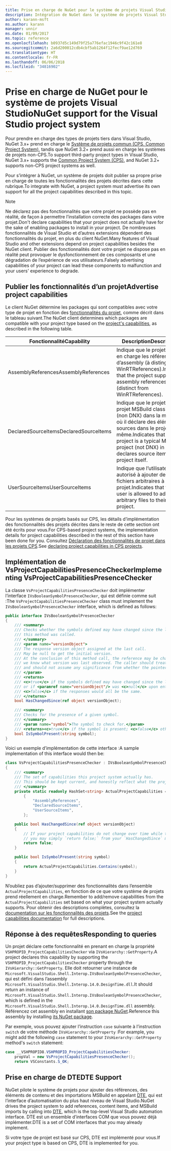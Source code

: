 ```yaml
---
title: Prise en charge de NuGet pour le système de projets Visual Studio
description: Intégration de NuGet dans le système de projets Visual Studio pour les types de projets tiers.
author: karann-msft
ms.author: karann
manager: unnir
ms.date: 01/09/2017
ms.topic: reference
ms.openlocfilehash: b0937d5c149d79f25a776efac1946c9f42c161e8
ms.sourcegitcommit: 2a6d200012cdb4cbf5ab1264f12fecf9ae12d769
ms.translationtype: HT
ms.contentlocale: fr-FR
ms.lasthandoff: 06/06/2018
ms.locfileid: "34816902"
---
```

# <a name="nuget-support-for-the-visual-studio-project-system"></a><span data-ttu-id="b9552-103">Prise en charge de NuGet pour le système de projets Visual Studio</span><span class="sxs-lookup"><span data-stu-id="b9552-103">NuGet support for the Visual Studio project system</span></span>

<span data-ttu-id="b9552-104">Pour prendre en charge des types de projets tiers dans Visual Studio, NuGet 3.x+ prend en charge le [Système de projets commun (CPS, Common Project System)](https://github.com/Microsoft/VSProjectSystem/blob/master/doc/overview/intro.md), tandis que NuGet 3.2+ prend aussi en charge les systèmes de projets non-CPS.</span><span class="sxs-lookup"><span data-stu-id="b9552-104">To support third-party project types in Visual Studio, NuGet 3.x+ supports the [Common Project System (CPS)](https://github.com/Microsoft/VSProjectSystem/blob/master/doc/overview/intro.md), and NuGet 3.2+ supports non-CPS project systems as well.</span></span>

<span data-ttu-id="b9552-105">Pour s’intégrer à NuGet, un système de projets doit publier sa propre prise en charge de toutes les fonctionnalités des projets décrites dans cette rubrique.</span><span class="sxs-lookup"><span data-stu-id="b9552-105">To integrate with NuGet, a project system must advertise its own support for all the project capabilities described in this topic.</span></span>

> [!Note]
> <span data-ttu-id="b9552-106">Ne déclarez pas des fonctionnalités que votre projet ne possède pas en réalité, de façon à permettre l’installation correcte des packages dans votre projet.</span><span class="sxs-lookup"><span data-stu-id="b9552-106">Don't declare capabilities that your project does not actually have for the sake of enabling packages to install in your project.</span></span> <span data-ttu-id="b9552-107">De nombreuses fonctionnalités de Visual Studio et d’autres extensions dépendent des fonctionnalités du projet, en plus du client NuGet.</span><span class="sxs-lookup"><span data-stu-id="b9552-107">Many features of Visual Studio and other extensions depend on project capabilities besides the NuGet client.</span></span> <span data-ttu-id="b9552-108">Publier des fonctionnalités dont votre projet ne dispose pas en réalité peut provoquer le dysfonctionnement de ces composants et une dégradation de l’expérience de vos utilisateurs.</span><span class="sxs-lookup"><span data-stu-id="b9552-108">Falsely advertising capabilities of your project can lead these components to malfunction and your users' experience to degrade.</span></span>

## <a name="advertise-project-capabilities"></a><span data-ttu-id="b9552-109">Publier les fonctionnalités d’un projet</span><span class="sxs-lookup"><span data-stu-id="b9552-109">Advertise project capabilities</span></span>

<span data-ttu-id="b9552-110">Le client NuGet détermine les packages qui sont compatibles avec votre type de projet en fonction des [fonctionnalités du projet](https://github.com/Microsoft/VSProjectSystem/blob/master/doc/overview/about_project_capabilities.md), comme décrit dans le tableau suivant.</span><span class="sxs-lookup"><span data-stu-id="b9552-110">The NuGet client determines which packages are compatible with your project type based on the [project's capabilities](https://github.com/Microsoft/VSProjectSystem/blob/master/doc/overview/about_project_capabilities.md), as described in the following table.</span></span>

| <span data-ttu-id="b9552-111">Fonctionnalité</span><span class="sxs-lookup"><span data-stu-id="b9552-111">Capability</span></span> | <span data-ttu-id="b9552-112">Description</span><span class="sxs-lookup"><span data-stu-id="b9552-112">Description</span></span> |
| --- | --- |
| <span data-ttu-id="b9552-113">AssemblyReferences</span><span class="sxs-lookup"><span data-stu-id="b9552-113">AssemblyReferences</span></span> | <span data-ttu-id="b9552-114">Indique que le projet prend en charge les références d’assembly (à distinguer de WinRTReferences).</span><span class="sxs-lookup"><span data-stu-id="b9552-114">Indicates that the project supports assembly references (distinct from WinRTReferences).</span></span> |
| <span data-ttu-id="b9552-115">DeclaredSourceItems</span><span class="sxs-lookup"><span data-stu-id="b9552-115">DeclaredSourceItems</span></span> | <span data-ttu-id="b9552-116">Indique que le projet est un projet MSBuild classique (non DNX) dans la mesure où il déclare des éléments sources dans le projet lui-même.</span><span class="sxs-lookup"><span data-stu-id="b9552-116">Indicates that the project is a typical MSBuild project (not DNX) in that it declares source items in the project itself.</span></span> |
| <span data-ttu-id="b9552-117">UserSourceItems</span><span class="sxs-lookup"><span data-stu-id="b9552-117">UserSourceItems</span></span>|<span data-ttu-id="b9552-118">Indique que l’utilisateur est autorisé à ajouter des fichiers arbitraires à son projet.</span><span class="sxs-lookup"><span data-stu-id="b9552-118">Indicates that the user is allowed to add arbitrary files to their project.</span></span> |

<span data-ttu-id="b9552-119">Pour les systèmes de projets basés sur CPS, les détails d’implémentation des fonctionnalités des projets décrites dans le reste de cette section ont été écrits pour vous.</span><span class="sxs-lookup"><span data-stu-id="b9552-119">For CPS-based project systems, the implementation details for project capabilities described in the rest of this section have been done for you.</span></span> <span data-ttu-id="b9552-120">Consultez [Déclaration des fonctionnalités de projet dans les projets CPS](https://github.com/Microsoft/VSProjectSystem/blob/master/doc/overview/about_project_capabilities.md#how-to-declare-project-capabilities-in-your-project).</span><span class="sxs-lookup"><span data-stu-id="b9552-120">See [declaring project capabilities in CPS projects](https://github.com/Microsoft/VSProjectSystem/blob/master/doc/overview/about_project_capabilities.md#how-to-declare-project-capabilities-in-your-project).</span></span>

## <a name="implementing-vsprojectcapabilitiespresencechecker"></a><span data-ttu-id="b9552-121">Implémentation de VsProjectCapabilitiesPresenceChecker</span><span class="sxs-lookup"><span data-stu-id="b9552-121">Implementing VsProjectCapabilitiesPresenceChecker</span></span>

<span data-ttu-id="b9552-122">La classe `VsProjectCapabilitiesPresenceChecker` doit implémenter l’interface `IVsBooleanSymbolPresenceChecker`, qui est définie comme suit :</span><span class="sxs-lookup"><span data-stu-id="b9552-122">The `VsProjectCapabilitiesPresenceChecker` class must implement the `IVsBooleanSymbolPresenceChecker` interface, which is defined as follows:</span></span>

```cs
public interface IVsBooleanSymbolPresenceChecker
{
    /// <summary>
    /// Checks whether the symbols defined may have changed since the last time
    /// this method was called.
    /// </summary>
    /// <param name="versionObject">
    /// The response version object assigned at the last call.
    /// May be null to get the initial version.
    /// At the conclusion of this method call, the reference may be changed so that on a subsequent call
    /// we know what version was last observed. The caller should treat this value as an opaque object,
    /// and should not assume any significance from whether the pointer changed or not.
    /// </param>
    /// <returns>
    /// <c>true</c> if the symbols defined may have changed since the last call to this method
    /// or if <paramref name="versionObject"/> was <c>null</c> upon entering this method.
    /// <c>false</c> if the responses would all be the same.
    /// </returns>
    bool HasChangedSince(ref object versionObject);

    /// <summary>
    /// Checks for the presence of a given symbol.
    /// </summary>
    /// <param name="symbol">The symbol to check for.</param>
    /// <returns><c>true</c> if the symbol is present; <c>false</c> otherwise.</returns>
    bool IsSymbolPresent(string symbol);
}
```

<span data-ttu-id="b9552-123">Voici un exemple d’implémentation de cette interface :</span><span class="sxs-lookup"><span data-stu-id="b9552-123">A sample implementation of this interface would then be:</span></span>

```cs
class VsProjectCapabilitiesPresenceChecker : IVsBooleanSymbolPresenceChecker
{
    /// <summary>
    /// The set of capabilities this project system actually has.
    /// This should be kept current, and honestly reflect what the project can do.
    /// </summary>
    private static readonly HashSet<string> ActualProjectCapabilities = new HashSet<string>(StringComparer.OrdinalIgnoreCase)
        {
            "AssemblyReferences",
            "DeclaredSourceItems",
            "UserSourceItems",
        };

    public bool HasChangedSince(ref object versionObject)
    {
        // If your project capabilities do not change over time while the project is open,
        // you may simply `return false;` from your `HasChangedSince` method.
        return false;
    }

    public bool IsSymbolPresent(string symbol)
    {
        return ActualProjectCapabilities.Contains(symbol);
    }
}
```

<span data-ttu-id="b9552-124">N’oubliez pas d’ajouter/supprimer des fonctionnalités dans l’ensemble `ActualProjectCapabilities`, en fonction de ce que votre système de projets prend réellement en charge.</span><span class="sxs-lookup"><span data-stu-id="b9552-124">Remember to add/remove capabilities from the `ActualProjectCapabilities` set based on what your project system actually supports.</span></span> <span data-ttu-id="b9552-125">Pour obtenir des descriptions complètes, consultez la [documentation sur les fonctionnalités des projets](https://github.com/Microsoft/VSProjectSystem/blob/master/doc/overview/project_capabilities.md).</span><span class="sxs-lookup"><span data-stu-id="b9552-125">See the [project capabilities documentation](https://github.com/Microsoft/VSProjectSystem/blob/master/doc/overview/project_capabilities.md) for full descriptions.</span></span>

## <a name="responding-to-queries"></a><span data-ttu-id="b9552-126">Réponse à des requêtes</span><span class="sxs-lookup"><span data-stu-id="b9552-126">Responding to queries</span></span>

<span data-ttu-id="b9552-127">Un projet déclare cette fonctionnalité en prenant en charge la propriété `VSHPROPID_ProjectCapabilitiesChecker` via `IVsHierarchy::GetProperty`.</span><span class="sxs-lookup"><span data-stu-id="b9552-127">A project declares this capability by supporting the  `VSHPROPID_ProjectCapabilitiesChecker` property through the `IVsHierarchy::GetProperty`.</span></span> <span data-ttu-id="b9552-128">Elle doit retourner une instance de `Microsoft.VisualStudio.Shell.Interop.IVsBooleanSymbolPresenceChecker`, qui est défini dans l’assembly `Microsoft.VisualStudio.Shell.Interop.14.0.DesignTime.dll`.</span><span class="sxs-lookup"><span data-stu-id="b9552-128">It should return an instance of `Microsoft.VisualStudio.Shell.Interop.IVsBooleanSymbolPresenceChecker`, which is defined in the `Microsoft.VisualStudio.Shell.Interop.14.0.DesignTime.dll` assembly.</span></span> <span data-ttu-id="b9552-129">Référencez cet assembly en installant [son package NuGet](https://www.nuget.org/packages/Microsoft.VisualStudio.Shell.Interop.14.0.DesignTime).</span><span class="sxs-lookup"><span data-stu-id="b9552-129">Reference this assembly by installing [its NuGet package](https://www.nuget.org/packages/Microsoft.VisualStudio.Shell.Interop.14.0.DesignTime).</span></span>

<span data-ttu-id="b9552-130">Par exemple, vous pouvez ajouter l’instruction `case` suivante à l’instruction `switch` de votre méthode `IVsHierarchy::GetProperty` :</span><span class="sxs-lookup"><span data-stu-id="b9552-130">For example, you might add the following `case` statement to your `IVsHierarchy::GetProperty` method's `switch` statement:</span></span>

```cs
case __VSHPROPID8.VSHPROPID_ProjectCapabilitiesChecker:
    propVal = new VsProjectCapabilitiesPresenceChecker();
    return VSConstants.S_OK;
```

## <a name="dte-support"></a><span data-ttu-id="b9552-131">Prise en charge de DTE</span><span class="sxs-lookup"><span data-stu-id="b9552-131">DTE Support</span></span>

<span data-ttu-id="b9552-132">NuGet pilote le système de projets pour ajouter des références, des éléments de contenu et des importations MSBuild en appelant [DTE](/dotnet/api/envdte.dte?view=visualstudiosdk-2017), qui est l’interface d’automatisation du plus haut niveau de Visual Studio.</span><span class="sxs-lookup"><span data-stu-id="b9552-132">NuGet drives the project system to add references, content items, and MSBuild imports by calling into [DTE](/dotnet/api/envdte.dte?view=visualstudiosdk-2017), which is the top-level Visual Studio automation interface.</span></span> <span data-ttu-id="b9552-133">DTE est un ensemble d’interfaces COM que vous pouvez déjà implémenter.</span><span class="sxs-lookup"><span data-stu-id="b9552-133">DTE is a set of COM interfaces that you may already implement.</span></span>

<span data-ttu-id="b9552-134">Si votre type de projet est basé sur CPS, DTE est implémenté pour vous.</span><span class="sxs-lookup"><span data-stu-id="b9552-134">If your project type is based on CPS, DTE is implemented for you.</span></span>
